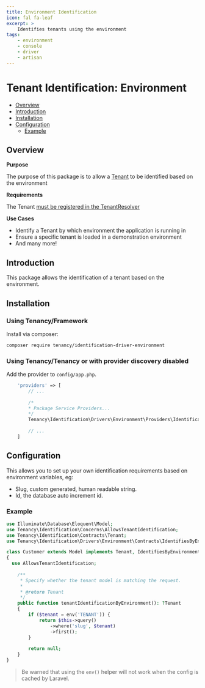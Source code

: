 ```yaml
---
title: Environment Identification
icon: fal fa-leaf
excerpt: >
    Identifies tenants using the environment
tags:
    - environment
    - console
    - driver
    - artisan
---
```


# Tenant Identification: Environment

- [Overview](#overview)
- [Introduction](#introduction)
- [Installation](#installation)
- [Configuration](#configuration)
  - [Example](#example)

## Overview

**Purpose**

The purpose of this package is to allow a [Tenant](what-is-a-tenant) to be identified based on the environment

**Requirements**

The Tenant [must be registered in the TenantResolver](identification-general)

**Use Cases**

- Identify a Tenant by which environment the application is running in
- Ensure a specific tenant is loaded in a demonstration environment
- And many more!

## Introduction

This package allows the identification of a tenant based on the environment.

## Installation

### Using Tenancy/Framework
Install via composer:
```bash
composer require tenancy/identification-driver-environment
```

### Using Tenancy/Tenancy or with provider discovery disabled
Add the provider to `config/app.php`.

```php
    'providers' => [
        // ...
        
        /*
        * Package Service Providers...
        */
        Tenancy\Identification\Drivers\Environment\Providers\IdentificationProvider::class,
        
        // ...
    ]
```

## Configuration

This allows you to set up your own identification requirements based on environment variables, eg:

* Slug, custom generated, human readable string.
* Id, the database auto increment id.

### Example
```php
use Illuminate\Database\Eloquent\Model;
use Tenancy\Identification\Concerns\AllowsTenantIdentification;
use Tenancy\Identification\Contracts\Tenant;
use Tenancy\Identification\Drivers\Environment\Contracts\IdentifiesByEnvironment;

class Customer extends Model implements Tenant, IdentifiesByEnvironment
{
  use AllowsTenantIdentification;
  
    /**
     * Specify whether the tenant model is matching the request.
     *
     * @return Tenant
     */
    public function tenantIdentificationByEnvironment(): ?Tenant
    {
        if ($tenant = env('TENANT')) {
            return $this->query()
                ->where('slug', $tenant)
                ->first();
        }
        
        return null;
    }
}
```

> Be warned that using the `env()` helper will not work when the config is cached by Laravel.
